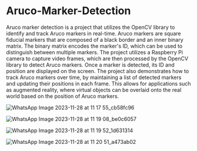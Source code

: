 # Aruco-Marker-Detection
Aruco marker detection is a project that utilizes the OpenCV library to identify and track Aruco markers in real-time. Aruco markers are square fiducial markers that are composed of a black border and an inner binary matrix. The binary matrix encodes the marker's ID, which can be used to distinguish between multiple markers. The project utilizes a Raspberry Pi camera to capture video frames, which are then processed by the OpenCV library to detect Aruco markers. Once a marker is detected, its ID and position are displayed on the screen. The project also demonstrates how to track Aruco markers over time, by maintaining a list of detected markers and updating their positions in each frame. This allows for applications such as augmented reality, where virtual objects can be overlaid onto the real world based on the position of Aruco markers.

![WhatsApp Image 2023-11-28 at 11 17 55_cb58fc96](https://github.com/omsawant0804/Aruco-Marker-Detection-Using-Raspberry-Pi/assets/152958477/2c8b5ace-6830-4beb-9964-ba899361020b)

![WhatsApp Image 2023-11-28 at 11 19 08_be0c6057](https://github.com/omsawant0804/Aruco-Marker-Detection-Using-Raspberry-Pi/assets/152958477/8c0d20d5-9406-4c18-a97f-490a920e2302)

![WhatsApp Image 2023-11-28 at 11 19 52_1d631314](https://github.com/omsawant0804/Aruco-Marker-Detection-Using-Raspberry-Pi/assets/152958477/22742efa-92f1-4e9c-9432-d012af635196)

![WhatsApp Image 2023-11-28 at 11 20 51_a473ab02](https://github.com/omsawant0804/Aruco-Marker-Detection-Using-Raspberry-Pi/assets/152958477/09b9ca32-72c9-4c7c-8782-0829bef7a8ef)
